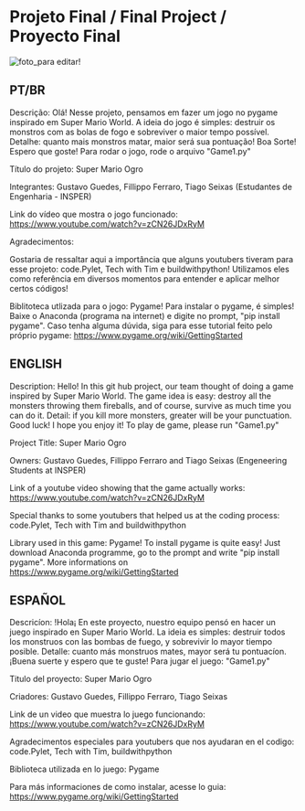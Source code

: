 # Projeto Final / Final Project / Proyecto Final
![foto_para editar!](https://user-images.githubusercontent.com/62568619/83676515-2f533c80-a5b1-11ea-9844-96f27e0af5eb.png)

## PT/BR 

Descrição: Olá! Nesse projeto, pensamos em fazer um jogo no pygame inspirado em Super Mario World. A ideia do jogo é simples: destruir os monstros com as bolas de fogo e sobreviver o maior tempo possível. Detalhe: quanto mais monstros matar, maior será sua pontuação! Boa Sorte! Espero que goste! Para rodar o jogo, rode o arquivo "Game1.py"

Título do projeto: Super Mario Ogro 

Integrantes: Gustavo Guedes, Fillippo Ferraro, Tiago Seixas (Estudantes de Engenharia - INSPER)

Link do vídeo que mostra o jogo funcionado: https://www.youtube.com/watch?v=zCN26JDxRyM

Agradecimentos: 

Gostaria de ressaltar aqui a importância que alguns youtubers tiveram para esse projeto: code.Pylet, Tech with Tim e buildwithpython!
Utilizamos eles como referência em diversos momentos para entender e aplicar melhor certos códigos! 

Biblitoteca utlizada para o jogo: 
Pygame! 
Para instalar o pygame, é simples! Baixe o Anaconda (programa na internet) e digite no prompt, "pip install pygame". Caso tenha alguma dúvida, siga para esse tutorial feito pelo próprio pygame: https://www.pygame.org/wiki/GettingStarted

## ENGLISH

Description: Hello! In this git hub project, our team thought of doing a game inspired by Super Mario World. The game idea is easy: destroy all the monsters throwing them fireballs, and of course, survive as much time you can do it. Detail: if you kill more monsters, greater will be your punctuation. Good luck! I hope you enjoy it! To play de game, please run "Game1.py"

Project Title: Super Mario Ogro 

Owners: Gustavo Guedes, Fillippo Ferraro and Tiago Seixas (Engeneering Students at INSPER)

Link of a youtube video showing that the game actually works: https://www.youtube.com/watch?v=zCN26JDxRyM

Special thanks to some youtubers that helped us at the coding process: code.Pylet, Tech with Tim and buildwithpython 

Library used in this game: Pygame!
To install pygame is quite easy! Just download Anaconda programme, go to the prompt and write "pip install pygame". More informations on 
https://www.pygame.org/wiki/GettingStarted

## ESPAÑOL

Descricíon: !Hola¡ En este proyecto, nuestro equipo pensó en hacer un juego inspirado en Super Mario World. La ideia es simples: destruir todos los monstruos con las bombas de fuego, y sobrevivir lo mayor tiempo posible. Detalle: cuanto más monstruos mates, mayor será tu pontuacíon. ¡Buena suerte y espero que te guste! Para jugar el juego: "Game1.py"

Titulo del proyecto: Super Mario Ogro

Criadores: Gustavo Guedes, Fillippo Ferraro, Tiago Seixas 

Link de un video que muestra lo juego funcionando: https://www.youtube.com/watch?v=zCN26JDxRyM

Agradecimentos especiales para youtubers que nos ayudaran en el codigo: code.Pylet, Tech with Tim, buildwithpython

Biblioteca utilizada en lo juego: Pygame 

Para más informaciones de como instalar, acesse lo guia: https://www.pygame.org/wiki/GettingStarted

